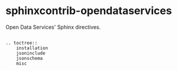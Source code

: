 sphinxcontrib-opendataservices
==============================

Open Data Services' Sphinx directives.


```eval_rst

.. toctree::
    installation
    jsoninclude
    jsonschema
    misc

```

